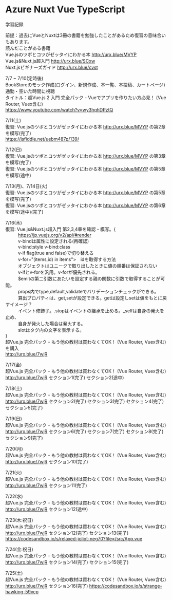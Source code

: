 # Azure Nuxt Vue TypeScript
学習記録

前提：過去にVueとNuxtは3冊の書籍を勉強したことがあるため復習の意味合いもあります。  
読んだことがある書籍  
Vue.jsのツボとコツがゼッタイにわかる本 http://urx.blue/MVYP  
Vue.js&Nuxt.js超入門 http://urx.blue/SCxw  
Nuxt.jsビギナーズガイド http://urx.blue/cvst  

7/7 ~ 7/10(定時後)  
BookStoreのモック作成(ログイン、新規作成、本一覧、本投稿、カートページ)  
通勤・空いた時間に視聴  
タイトル：超Vue.js 2 入門 完全パック - Vueでアプリを作りたい方必見！ (Vue Router, Vuex含む)  
https://www.youtube.com/watch?v=wy3hqhDPztQ  
  
7/11(土)  
復習: Vue.jsのツボとコツがゼッタイにわかる本 http://urx.blue/MVYP  の第2章を模写(完了)  
https://jsfiddle.net/uebm487p/139/

7/12(日)  
復習: Vue.jsのツボとコツがゼッタイにわかる本 http://urx.blue/MVYP  の第3章を模写(完了)  
復習: Vue.jsのツボとコツがゼッタイにわかる本 http://urx.blue/MVYP  の第5章を模写(途中)    
  
7/13(月)、7/14日(火)  
復習: Vue.jsのツボとコツがゼッタイにわかる本 http://urx.blue/MVYP  の第5章を模写(完了)  
復習: Vue.jsのツボとコツがゼッタイにわかる本 http://urx.blue/MVYP  の第6章を模写(途中)(完了)

7/16(木)  
復習: Vue.js&Nuxt.js超入門 第2,3,4章を確認・模写。{  
&nbsp;&nbsp;&nbsp;&nbsp;&nbsp;&nbsp;&nbsp;&nbsp;&nbsp;        https://jp.vuejs.org/v2/api/#render    
&nbsp;&nbsp;&nbsp;&nbsp;&nbsp;&nbsp;&nbsp;&nbsp;&nbsp;        v-bindは属性に設定される(再確認)  
&nbsp;&nbsp;&nbsp;&nbsp;&nbsp;&nbsp;&nbsp;&nbsp;&nbsp;        v-bind:style v-bind:class  
&nbsp;&nbsp;&nbsp;&nbsp;&nbsp;&nbsp;&nbsp;&nbsp;&nbsp;        v-if flag(true and false)で切り替える  
&nbsp;&nbsp;&nbsp;&nbsp;&nbsp;&nbsp;&nbsp;&nbsp;&nbsp;        v-for="(items,id) in items">　idを取得する方法  
&nbsp;&nbsp;&nbsp;&nbsp;&nbsp;&nbsp;&nbsp;&nbsp;&nbsp;        オブジェクトはユニークで取り出したときに値の順番は保証されない  
&nbsp;&nbsp;&nbsp;&nbsp;&nbsp;&nbsp;&nbsp;&nbsp;&nbsp;        v-ifとv-forを汎用。v-forが優先される。  
&nbsp;&nbsp;&nbsp;&nbsp;&nbsp;&nbsp;&nbsp;&nbsp;&nbsp;        $emitの第二引数にあたいを設定する親の関数に引数で取得することが可能。  
&nbsp;&nbsp;&nbsp;&nbsp;&nbsp;&nbsp;&nbsp;&nbsp;&nbsp;        props内でtype,default,validateでバリデーションチェックができる。  
&nbsp;&nbsp;&nbsp;&nbsp;&nbsp;&nbsp;&nbsp;&nbsp;&nbsp;        算出プロパティは、get,setが設定できる。getは設定しsetは値をもとに戻すイメージ？  
&nbsp;&nbsp;&nbsp;&nbsp;&nbsp;&nbsp;&nbsp;&nbsp;&nbsp;        イベント修飾子。.stopはイベントの継承を止める。_selfは自身の発火を止め、  
&nbsp;&nbsp;&nbsp;&nbsp;&nbsp;&nbsp;&nbsp;&nbsp;&nbsp;        自身が発火した場合は発火する。  
&nbsp;&nbsp;&nbsp;&nbsp;&nbsp;&nbsp;&nbsp;&nbsp;&nbsp;        slotはタグ内の文字を表示する。    
}   
超Vue.js 完全パック - もう他の教材は買わなくてOK！ (Vue Router, Vuex含む)を購入  
http://urx.blue/7wjR
  
7/17(金)  
超Vue.js 完全パック - もう他の教材は買わなくてOK！ (Vue Router, Vuex含む)  
http://urx.blue/7wjR セクション1(完了) セクション2(途中)  
  
7/18(土)  
超Vue.js 完全パック - もう他の教材は買わなくてOK！ (Vue Router, Vuex含む)  
http://urx.blue/7wjR セクション2(完了) セクション3(完了)  セクション4(完了)  セクション5(完了)   
  
7/19(日)  
超Vue.js 完全パック - もう他の教材は買わなくてOK！ (Vue Router, Vuex含む)  
http://urx.blue/7wjR セクション6(完了) セクション7(完了)  セクション8(完了)  セクション9(完了)   

7/20(月)  
超Vue.js 完全パック - もう他の教材は買わなくてOK！ (Vue Router, Vuex含む)  
http://urx.blue/7wjR セクション10(完了)
  
7/21(火)  
超Vue.js 完全パック - もう他の教材は買わなくてOK！ (Vue Router, Vuex含む)  
http://urx.blue/7wjR セクション11(完了)

7/22(水)  
超Vue.js 完全パック - もう他の教材は買わなくてOK！ (Vue Router, Vuex含む)  
http://urx.blue/7wjR セクション12(途中)

7/23(木:祝日)  
超Vue.js 完全パック - もう他の教材は買わなくてOK！ (Vue Router, Vuex含む)   
http://urx.blue/7wjR セクション12(完了) セクション13(完了)  
https://codesandbox.io/s/relaxed-joliot-neg70?file=/src/App.vue   
  
7/24(金:祝日)  
超Vue.js 完全パック - もう他の教材は買わなくてOK！ (Vue Router, Vuex含む)   
http://urx.blue/7wjR セクション14(完了) セクション15(完了)  

7/25(土)  
超Vue.js 完全パック - もう他の教材は買わなくてOK！ (Vue Router, Vuex含む)   
http://urx.blue/7wjR セクション16(完了)
https://codesandbox.io/s/strange-hawking-59vcp

